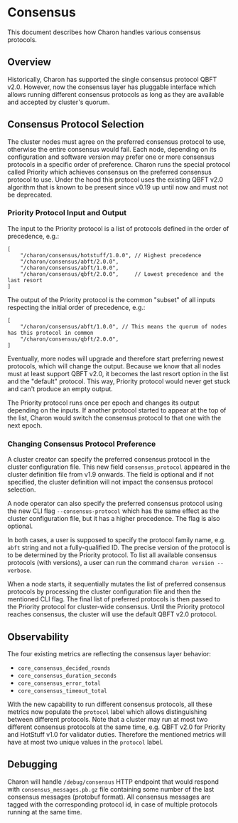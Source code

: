 # Consensus

This document describes how Charon handles various consensus protocols.

## Overview

Historically, Charon has supported the single consensus protocol QBFT v2.0.
However, now the consensus layer has pluggable interface which allows running different consensus protocols as long as they are available and accepted by cluster's quorum.

## Consensus Protocol Selection

The cluster nodes must agree on the preferred consensus protocol to use, otherwise the entire consensus would fail.
Each node, depending on its configuration and software version may prefer one or more consensus protocols in a specific order of preference.
Charon runs the special protocol called Priority which achieves consensus on the preferred consensus protocol to use.
Under the hood this protocol uses the existing QBFT v2.0 algorithm that is known to be present since v0.19 up until now and must not be deprecated.

### Priority Protocol Input and Output

The input to the Priority protocol is a list of protocols defined in the order of precedence, e.g.:
```
[
    "/charon/consensus/hotstuff/1.0.0", // Highest precedence
    "/charon/consensus/abft/2.0.0",
    "/charon/consensus/abft/1.0.0",
    "/charon/consensus/qbft/2.0.0",     // Lowest precedence and the last resort
]
```

The output of the Priority protocol is the common "subset" of all inputs respecting the initial order of precedence, e.g.:
```
[
    "/charon/consensus/abft/1.0.0", // This means the quorum of nodes has this protocol in common
    "/charon/consensus/qbft/2.0.0",
]
```

Eventually, more nodes will upgrade and therefore start preferring newest protocols, which will change the output. Because we know that all nodes must at least support QBFT v2.0, it becomes the last resort option in the list and the "default" protocol. This way, Priority protocol would never get stuck and can't produce an empty output.

The Priority protocol runs once per epoch and changes its output depending on the inputs. If another protocol started to appear at the top of the list, Charon would switch the consensus protocol to that one with the next epoch.

### Changing Consensus Protocol Preference

A cluster creator can specify the preferred consensus protocol in the cluster configuration file. This new field `consensus_protocol` appeared in the cluster definition file from v1.9 onwards. The field is optional and if not specified, the cluster definition will not impact the consensus protocol selection.

A node operator can also specify the preferred consensus protocol using the new CLI flag `--consensus-protocol` which has the same effect as the cluster configuration file, but it has a higher precedence. The flag is also optional.

In both cases, a user is supposed to specify the protocol family name, e.g. `abft` string and not a fully-qualified ID. The precise version of the protocol is to be determined by the Priority protocol.
To list all available consensus protocols (with versions), a user can run the command `charon version --verbose`.

When a node starts, it sequentially mutates the list of preferred consensus protocols by processing the cluster configuration file and then the mentioned CLI flag. The final list of preferred protocols is then passed to the Priority protocol for cluster-wide consensus. Until the Priority protocol reaches consensus, the cluster will use the default QBFT v2.0 protocol.

## Observability

The four existing metrics are reflecting the consensus layer behavior:

- `core_consensus_decided_rounds`
- `core_consensus_duration_seconds`
- `core_consensus_error_total`
- `core_consensus_timeout_total`

With the new capability to run different consensus protocols, all these metrics now populate the `protocol` label which allows distinguishing between different protocols.
Note that a cluster may run at most two different consensus protocols at the same time, e.g. QBFT v2.0 for Priority and HotStuff v1.0 for validator duties.
Therefore the mentioned metrics will have at most two unique values in the `protocol` label.

## Debugging

Charon will handle `/debug/consensus` HTTP endpoint that would respond with `consensus_messages.pb.gz` file containing some number of the last consensus messages (protobuf format).
All consensus messages are tagged with the corresponding protocol id, in case of multiple protocols running at the same time.
